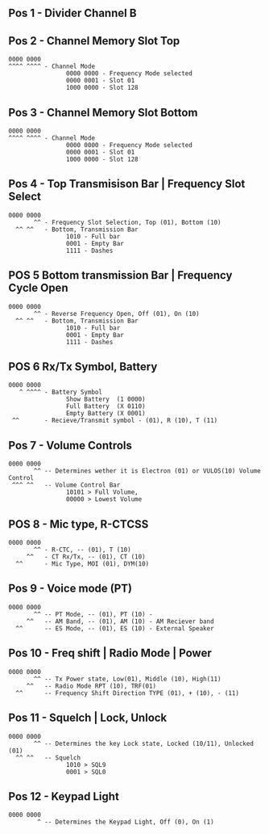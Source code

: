 
## Pos 1 - Divider Channel B
## Pos 2 - Channel Memory Slot Top
```
0000 0000
^^^^ ^^^^ - Channel Mode 
  				0000 0000 - Frequency Mode selected
  				0000 0001 - Slot 01
  				1000 0000 - Slot 128
```

## Pos 3 - Channel Memory Slot Bottom
```
0000 0000
^^^^ ^^^^ - Channel Mode 
  				0000 0000 - Frequency Mode selected
  				0000 0001 - Slot 01
  				1000 0000 - Slot 128
```

## Pos 4 - Top Transmisison Bar | Frequency Slot Select
```
0000 0000
       ^^ - Frequency Slot Selection, Top (01), Bottom (10)
  ^^ ^^   - Bottom, Transmission Bar
  				1010 - Full bar
  				0001 - Empty Bar
  				1111 - Dashes
```
## POS 5 Bottom transmission Bar | Frequency Cycle Open

```
0000 0000
       ^^ - Reverse Frequency Open, Off (01), On (10)
  ^^ ^^   - Bottom, Transmission Bar
  				1010 - Full bar
  				0001 - Empty Bar
  				1111 - Dashes
```

## POS 6 Rx/Tx Symbol, Battery

```
0000 0000
   ^ ^^^^ - Battery Symbol
   				Show Battery  (1 0000)
   				Full Battery  (X 0110)
   				Empty Battery (X 0001)
 ^^       - Recieve/Transmit symbol - (01), R (10), T (11)

```

## Pos 7 - Volume Controls
```
0000 0000
       ^^ -- Determines wether it is Electron (01) or VULOS(10) Volume Control
 ^^^ ^^	  -- Volume Control Bar 
 				10101 > Full Volume, 
 				00000 > Lowest Volume
```

## POS 8 - Mic type, R-CTCSS
```
0000 0000
       ^^ - R-CTC, -- (01), T (10)
     ^^   - CT Rx/Tx, -- (01), CT (10)
  ^^      - Mic Type, MOI (01), DYM(10)
```

## Pos 9 - Voice mode (PT)
```
0000 0000
       ^^ -- PT Mode, -- (01), PT (10) - 
     ^^   -- AM Band, -- (01), AM (10) - AM Reciever band
  ^^      -- ES Mode, -- (01), ES (10) - External Speaker
```

## Pos 10 - Freq shift | Radio Mode | Power
```
0000 0000
       ^^ -- Tx Power state, Low(01), Middle (10), High(11)
     ^^   -- Radio Mode RPT (10), TRF(01)
  ^^      -- Frequency Shift Direction TYPE (01), + (10), - (11)
```

## Pos 11 - Squelch | Lock, Unlock
```
0000 0000 
       ^^ -- Determines the key Lock state, Locked (10/11), Unlocked (01)
  ^^ ^^	  -- Squelch
  				1010 > SQL9
  				0001 > SQL0
```

## Pos 12 - Keypad Light
```
0000 0000
        ^ -- Determines the Keypad Light, Off (0), On (1)
```
